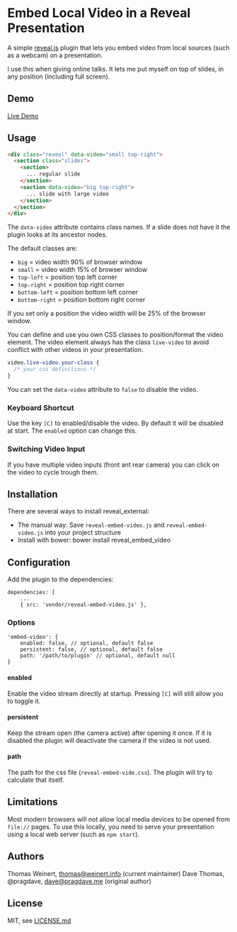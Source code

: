 # Embed Local Video in a Reveal Presentation

A simple [reveal.js](https://github.com/hakimel/reveal.js) plugin that lets you embed video from local sources
(such as a webcam) on a presentation.

I use this when giving online talks. It lets me put myself on top of
slides, in any position (including full screen).

## Demo

[Live Demo](https://rawgit.com/ThomasWeinert/reveal-embed-video/master/example/index.html)


## Usage

```HTML
<div class="reveal" data-video="small top-right">
  <section class="slides">
    <section>
      ... regular slide
    </section>
    <section data-video="big top-right">
      ... slide with large video 
    </section>
  </section>
</div>  
```

The `data-video` attribute contains class names. If a slide
does not have it the plugin looks at its ancestor nodes. 

The default classes are:

   * `big` = video width 90% of browser window
   * `small` = video width 15% of browser window
   * `top-left` = position top left corner
   * `top-right` = position top right corner
   * `bottom-left` = position bottom left corner
   * `bottom-right` = position bottom right corner
   
If you set only a position the video width will be 25% of the browser
window.

You can define and use you own CSS classes to position/format the video element.
The video element always has the class `live-video` to avoid conflict with other
videos in your presentation.

```CSS
video.live-video.your-class {
  /* your css definitions */
}
```

You can set the `data-video` attribute to `false` to disable the video.

### Keyboard Shortcut

Use the key `[C]` to enabled/disable the video. By default it will be disabled at 
start. The `enabled` option can change this.

### Switching Video Input

If you have multiple video inputs (front ant rear camera) you can click on 
the video to cycle trough them.

## Installation

There are several ways to install reveal_external:

* The manual way: Save `reveal-embed-video.js` and `reveal-embed-video.js` into your 
  project structure
* Install with bower: bower install reveal_embed_video

## Configuration

Add the plugin to the dependencies:

    dependencies: [
        ...
        { src: 'vendor/reveal-embed-video.js' },
        
### Options

    'embed-video': {
        enabled: false, // optional, default false
        persistent: false, // optional, default false
        path: '/path/to/plugin' // optional, default null
    }       
    
#### enabled

Enable the video stream directly at startup. Pressing `[C]` will still allow you to 
toggle it.

#### persistent

Keep the stream open (the camera active) after opening it once. If it is disabled
the plugin will deactivate the camera if the video is not used.

#### path 

The path for the css file (`reveal-embed-vide.css`). The plugin will try to calculate that itself.

## Limitations

Most modern browsers will not allow local media devices to be opened
from `file://` pages. To use this locally, you need to serve your
presentation using a local web server (such as `npm start`).

## Authors

Thomas Weinert, thomas@weinert.info (current maintainer)
Dave Thomas, @pragdave, dave@pragdave.me (original author)

## License

MIT, see [LICENSE.md](LICENSE.md)
